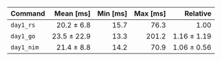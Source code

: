 | Command | Mean [ms] | Min [ms] | Max [ms] | Relative |
|:---|---:|---:|---:|---:|
| `day1_rs` | 20.2 ± 6.8 | 15.7 | 76.3 | 1.00 |
| `day1_go` | 23.5 ± 22.9 | 13.3 | 201.2 | 1.16 ± 1.19 |
| `day1_nim` | 21.4 ± 8.8 | 14.2 | 70.9 | 1.06 ± 0.56 |
